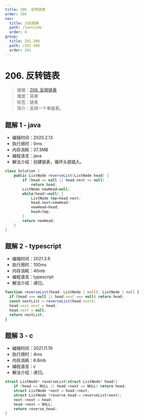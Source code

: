 ```yaml
---
title: 206. 反转链表
order: 206
nav:
  title: 力扣题解
  path: /leetcode
  order: 4
group:
  title: 201-300
  path: /201-300
  order: 201
---
```


# 206. 反转链表

> 链接：[206. 反转链表](https://leetcode-cn.com/problems/reverse-linked-list/)  
> 难度：简单  
> 标签：链表  
> 简介：反转一个单链表。

## 题解 1 - java

- 编辑时间：2020.2.13
- 执行用时：0ms
- 内存消耗：37.3MB
- 编程语言：java
- 解法介绍：创建链表，循环头部插入。

```java
class Solution {
    public ListNode reverseList(ListNode head) {
        if (head == null || head.next == null)
			return head;
		ListNode newHead=null;
		while(head!=null) {
			ListNode tmp=head.next;
			head.next=newHead;
			newHead=head;
			head=tmp;
		}
		return newHead;
    }
}
```

## 题解 2 - typescript

- 编辑时间：2021.3.6
- 执行用时：100ms
- 内存消耗：40mb
- 编程语言：typescript
- 解法介绍：递归。

```typescript
function reverseList(head: ListNode | null): ListNode | null {
  if (head === null || head.next === null) return head;
  const nextList = reverseList(head.next);
  head.next.next = head;
  head.next = null;
  return nextList;
}
```

## 题解 3 - c

- 编辑时间：2021.11.19
- 执行用时：4ms
- 内存消耗：6.6mb
- 编程语言：c
- 解法介绍：递归。

```c
struct ListNode* reverseList(struct ListNode* head){
    if (head == NULL || head->next == NULL) return head;
    struct ListNode *next = head->next;
    struct ListNode *reverse_head = reverseList(next);
    next->next = head;
    head->next = NULL;
    return reverse_head;
}
```
